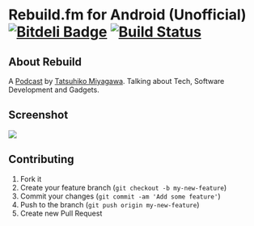 Rebuild.fm for Android (Unofficial) [![Bitdeli Badge](https://d2weczhvl823v0.cloudfront.net/rejasupotaro/rebuild/trend.png)](https://bitdeli.com/free "Bitdeli Badge") [![Build Status](https://travis-ci.org/rejasupotaro/Rebuild.png?branch=master)](https://travis-ci.org/rejasupotaro/Rebuild)
======

About Rebuild
------
A [Podcast](http://rebuild.fm/) by [Tatsuhiko Miyagawa](https://twitter.com/miyagawa). Talking about Tech, Software Development and Gadgets.

Screenshot
------

<img src="http://raw2.github.com/rejasupotaro/Rebuild/16572337a23c859e8e2cdbd908ce26d6414190ab/screenshot.png">

<!-- Sun Feb 2
<img src="https://raw2.github.com/rejasupotaro/Rebuild/master/screenshot.png" width="800">
-->

<!-- Sat Nov 9 11:04:06 2013
<img src="http://gifzo.net/GPb6EuPILd.gif" width="240px">
-->

<!-- Mon Nov 4 20:10:17 2013
<img src="http://gifzo.net/3bOYvQ5Hzc.gif" width="240px">
-->

Contributing
------

1. Fork it
2. Create your feature branch (`git checkout -b my-new-feature`)
3. Commit your changes (`git commit -am 'Add some feature'`)
4. Push to the branch (`git push origin my-new-feature`)
5. Create new Pull Request
